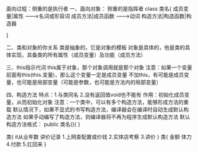 面向过程：侧重的是执行者
一、面向对象： 侧重的是指挥者
class 类名{
  成员变量|属性  --->名词或形容词
  成员方法|成员函数 --->动词
  构造方法|构造函数|构造器

}

二、类和对象的你关系
类是抽象的，它是对象的模板
对象是具体的，他是类的具体实现，具备类的所有属性（成员变量）及功能（成员方法）

三、this指示代词
this属于对象，那个对象调用就是那个对象
注意：如果一个变量前面有this(this.变量)，那么这个变量一定是成员变量
      不加this，有可能是成员变量，也可能是局部变量（可能是参数，也可能是方法内的局部变量）

四、构造方法
特点：1.与类同名 2.没有返回值void也不能有
作用：初始化成员变量，从而初始化对象
注意：一个类中，可以有多个构造方法，能够形成方法的重载
      默认情况下，如果不显式的书写构造方法，编译器会在编译时自动生成默认构造方法
	  如果手动编写了构造方法，则编译器将不再为程序生成默认构造方法
默认构造方法格式：
   public 类名(){
   }

  



类{
it从业年数
讲价记录
1.上网查配置或价钱
2.实体店考察
3.讲价
}
类{
金额
体力
4.付款
5.扛回来
}

